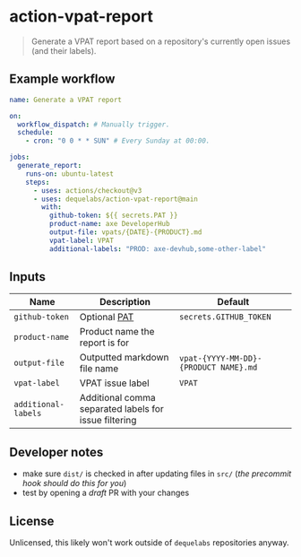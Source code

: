 # action-vpat-report

> Generate a VPAT report based on a repository's currently open issues (and their labels).

## Example workflow

```yaml
name: Generate a VPAT report

on:
  workflow_dispatch: # Manually trigger.
  schedule:
    - cron: "0 0 * * SUN" # Every Sunday at 00:00.

jobs:
  generate_report:
    runs-on: ubuntu-latest
    steps:
      - uses: actions/checkout@v3
      - uses: dequelabs/action-vpat-report@main
        with:
          github-token: ${{ secrets.PAT }}
          product-name: axe DeveloperHub
          output-file: vpats/{DATE}-{PRODUCT}.md
          vpat-label: VPAT
          additional-labels: "PROD: axe-devhub,some-other-label"
```

## Inputs

| Name                | Description                                                                                                 | Default                               |
| ------------------- | ----------------------------------------------------------------------------------------------------------- | ------------------------------------- |
| `github-token`      | Optional [PAT](https://docs.github.com/en/github/authenticating-to-github/creating-a-personal-access-token) | `secrets.GITHUB_TOKEN`                |
| `product-name`      | Product name the report is for                                                                              |                                       |
| `output-file`       | Outputted markdown file name                                                                                | `vpat-{YYYY-MM-DD}-{PRODUCT NAME}.md` |
| `vpat-label`        | VPAT issue label                                                                                            | `VPAT`                                |
| `additional-labels` | Additional comma separated labels for issue filtering                                                       |

## Developer notes

- make sure `dist/` is checked in after updating files in `src/` (_the precommit hook should do this for you_)
- test by opening a _draft_ PR with your changes

## License

Unlicensed, this likely won't work outside of `dequelabs` repositories anyway.
